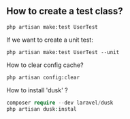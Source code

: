 ## How to create a test class?
```shell
php artisan make:test UserTest
```
If we want to create a unit test:
```shell
php artisan make:test UserTest --unit
```
How to clear config cache?
```shell
php artisan config:clear
```

How to install 'dusk' ?
```php
composer require --dev laravel/dusk
php artisan dusk:instal
```
